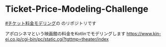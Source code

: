 # Ticket-Price-Modeling-Challenge

[#チケット料金モデリング](https://twitter.com/search?q=%23%E3%83%81%E3%82%B1%E3%83%83%E3%83%88%E6%96%99%E9%87%91%E3%83%A2%E3%83%87%E3%83%AA%E3%83%B3%E3%82%B0&src=typed_query&f=live)の
のリポジトリです

アポロシネマという映画館の料金をKotlinでモデリングします
https://www.kin-ei.co.jp/cgi-bin/pc/static.cgi?tgttmp=theater/index
